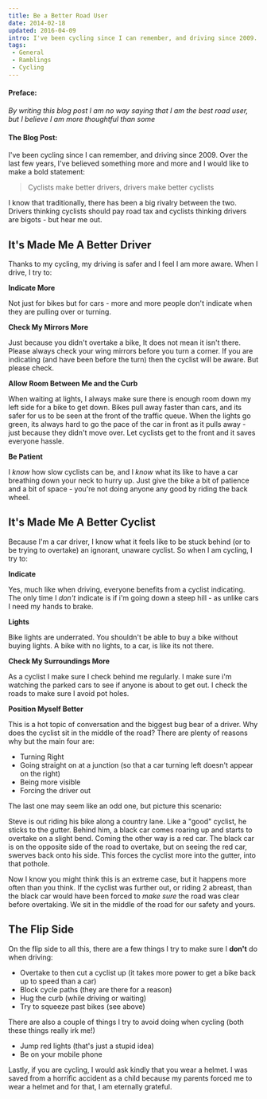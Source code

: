 ```yaml
---
title: Be a Better Road User
date: 2014-02-18
updated: 2016-04-09
intro: I've been cycling since I can remember, and driving since 2009. Over the last few years, I've believed something more and more and I would like to make a bold statement - Cyclists make better drivers, drivers make better cyclists
tags:
 - General
 - Ramblings
 - Cycling
---
```


#### Preface:

_By writing this blog post I am no way saying that I am the best road user, but I believe I am more thoughtful than some_

#### The Blog Post:

I've been cycling since I can remember, and driving since 2009. Over the last few years, I've believed something more and more and I would like to make a bold statement:

> Cyclists make better drivers, drivers make better cyclists

I know that traditionally, there has been a big rivalry between the two. Drivers thinking cyclists should pay road tax and cyclists thinking drivers are bigots - but hear me out.

## It's Made Me A Better Driver

Thanks to my cycling, my driving is safer and I feel I am more aware. When I drive, I try to:

**Indicate More**

Not just for bikes but for cars - more and more people don't indicate when they are pulling over or turning.

**Check My Mirrors More**

Just because you didn't overtake a bike, It does not mean it isn't there. Please always check your wing mirrors before you turn a corner. If you are indicating (and have been before the turn) then the cyclist will be aware. But please check.

**Allow Room Between Me and the Curb**

When waiting at lights, I always make sure there is enough room down my left side for a bike to get down. Bikes pull away faster than cars, and its safer for us to be seen at the front of the traffic queue. When the lights go green, its always hard to go the pace of the car in front as it pulls away - just because they didn't move over. Let cyclists get to the front and it saves everyone hassle.

**Be Patient**

I _know_ how slow cyclists can be, and I _know_ what its like to have a car breathing down your neck to hurry up. Just give the bike a bit of patience and a bit of space - you're not doing anyone any good by riding the back wheel.

## It's Made Me A Better Cyclist

Because I'm a car driver, I know what it feels like to be stuck behind (or to be trying to overtake) an ignorant, unaware cyclist. So when I am cycling, I try to:

**Indicate**

Yes, much like when driving, everyone benefits from a cyclist indicating. The only time I _don't_ indicate is if i'm going down a steep hill - as unlike cars I need my hands to brake.

**Lights**

Bike lights are underrated. You shouldn't be able to buy a bike without buying lights. A bike with no lights, to a car, is like its not there.

**Check My Surroundings More**

As a cyclist I make sure I check behind me regularly. I make sure i'm watching the parked cars to see if anyone is about to get out. I check the roads to make sure I avoid pot holes.

**Position Myself Better**

This is a hot topic of conversation and the biggest bug bear of a driver. Why does the cyclist sit in the middle of the road? There are plenty of reasons why but the main four are:

- Turning Right
- Going straight on at a junction (so that a car turning left doesn't appear on the right)
- Being more visible
- Forcing the driver out

The last one may seem like an odd one, but picture this scenario:

Steve is out riding his bike along a country lane. Like a "good" cyclist, he sticks to the gutter. Behind him, a black car comes roaring up and starts to overtake on a slight bend. Coming the other way is a red car. The black car is on the opposite side of the road to overtake, but on seeing the red car, swerves back onto his side. This forces the cyclist more into the gutter, into that pothole.

Now I know you might think this is an extreme case, but it happens more often than you think. If the cyclist was further out, or riding 2 abreast, than the black car would have been forced to _make sure_ the road was clear before overtaking. We sit in the middle of the road for our safety and yours.

## The Flip Side

On the flip side to all this, there are a few things I try to make sure I **don't** do when driving:

- Overtake to then cut a cyclist up (it takes more power to get a bike back up to speed than a car)
- Block cycle paths (they are there for a reason)
- Hug the curb (while driving or waiting)
- Try to squeeze past bikes (see above)

There are also a couple of things I try to avoid doing when cycling (both these things really irk me!)

- Jump red lights (that's just a stupid idea)
- Be on your mobile phone

Lastly, if you are cycling, I would ask kindly that you wear a helmet. I was saved from a horrific accident as a child because my parents forced me to wear a helmet and for that, I am eternally grateful.

